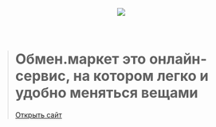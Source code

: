 <p align="center">
  <picture>
    <source srcset="https://firebasestorage.googleapis.com/v0/b/obmen-market-666.appspot.com/o/logo_inverted.svg?alt=media" media="(prefers-color-scheme: dark)">
    <img src="https://firebasestorage.googleapis.com/v0/b/obmen-market-666.appspot.com/o/logo_inverted.svg?alt=media">
  </picture>
  
</p>

<br />

># **Обмен.маркет** это онлайн-сервис, на котором легко и удобно меняться вещами
> 
> [Открыть сайт](https://obmen.market)
